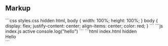  ## Markup

<Playground>
```css styles.css hidden
html, body {
  width: 100%;
  height: 100%;
}
body {
  display: flex;
  justify-content: center;
  align-items: center;
  color: red;
}
```
```js index.js active
console.log("hello")
```
```html index.html hidden
<div>Hello</div>
```
</Playground>